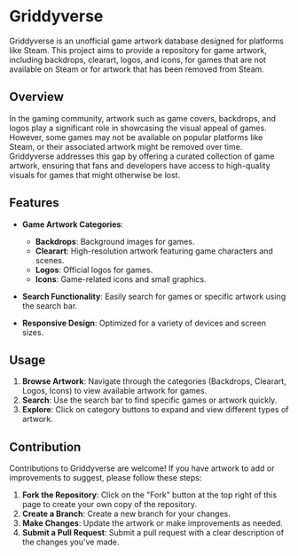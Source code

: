 # Griddyverse

Griddyverse is an unofficial game artwork database designed for platforms like Steam. This project aims to provide a repository for game artwork, including backdrops, clearart, logos, and icons, for games that are not available on Steam or for artwork that has been removed from Steam.

## Overview

In the gaming community, artwork such as game covers, backdrops, and logos play a significant role in showcasing the visual appeal of games. However, some games may not be available on popular platforms like Steam, or their associated artwork might be removed over time. Griddyverse addresses this gap by offering a curated collection of game artwork, ensuring that fans and developers have access to high-quality visuals for games that might otherwise be lost.

## Features

- **Game Artwork Categories**: 
  - **Backdrops**: Background images for games.
  - **Clearart**: High-resolution artwork featuring game characters and scenes.
  - **Logos**: Official logos for games.
  - **Icons**: Game-related icons and small graphics.

- **Search Functionality**: Easily search for games or specific artwork using the search bar.

- **Responsive Design**: Optimized for a variety of devices and screen sizes.

## Usage

1. **Browse Artwork**: Navigate through the categories (Backdrops, Clearart, Logos, Icons) to view available artwork for games.
2. **Search**: Use the search bar to find specific games or artwork quickly.
3. **Explore**: Click on category buttons to expand and view different types of artwork.

## Contribution

Contributions to Griddyverse are welcome! If you have artwork to add or improvements to suggest, please follow these steps:

1. **Fork the Repository**: Click on the "Fork" button at the top right of this page to create your own copy of the repository.
2. **Create a Branch**: Create a new branch for your changes.
3. **Make Changes**: Update the artwork or make improvements as needed.
4. **Submit a Pull Request**: Submit a pull request with a clear description of the changes you've made.
